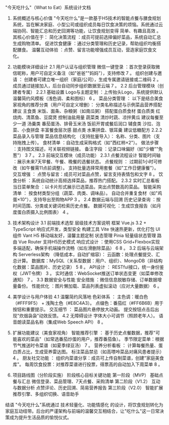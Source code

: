 "今天吃什么"（What to Eat）系统设计文档 
 1. 系统概述与核心价值 
 "今天吃什么"是一款基于H5技术的智能点餐与膳食规划系统，旨在解决家庭、小型公司或组织成员每日饮食决策的烦恼。系统通过云端协同、智能汇总和历史回溯等功能，让饮食规划变得 简单、有趣且高效 。其核心价值在于： 
 简化决策流程 ：成员可提前选择偏好菜品，系统自动汇总生成购物清单。 
 促进饮食健康 ：通过分类管理和历史记录，帮助组织均衡搭配膳食。 
 温馨互动体验 ：点赞、留言功能增强成员互动，营造家庭饮食文化。 
 
 2. 功能模块详细设计 
 2.1 用户认证与组织管理 
 微信一键登录 ：首次登录获取微信昵称，用户可自定义备注（如"爸爸""妈妈"），支持修改 
 7 
 。 
 组织创建与邀请 ： 
 创建者可建立唯一组织（家庭/公司），生成专属邀请链接或二维码 
 2 
 。 
 成员通过链接加入，后台自动同步组织数据至云端 
 7 
 。 
 2.2 后台管理模块（创建者专属） 
 2.2.1 基础设置 
 Logo与主题定制 ：上传抬头Logo，系统提供默认温馨简约风模板（浅色调、柔和图标） 
 6 
 。 
 菜品分类管理 ： 
 以下是结合美食家视角的推荐分类（用户可自定义增删）： 
 分类名称描述与示例菜品营养搭配建议 
 主食类 
 米饭、面条、杂粮粥（如南瓜粥） 
 搭配蛋白质食材 
 蛋白质类 
 红烧肉、清蒸鱼、豆腐煲 
 控制油盐用量 
 蔬菜类 
 清炒时蔬、凉拌黄瓜 
 建议每餐至少一道 
 汤羹类 
 番茄蛋汤、排骨玉米汤 
 饭前开胃或餐后润口 
 辅食类 
 沙拉、泡菜、小食拼盘 
 丰富餐食层次感 
 甜点类 
 水果拼盘、银耳羹 
 建议低糖配方 
 2.2.2 菜品录入与管理 
 菜品信息结构化 （支持批量导入）： 
 名称、分类、图片（支持拖拽上传）。 
 食材清单 ：自动生成采购格式（如"西红柿×2"）。 
 做法步骤 ：支持图文描述，可关联视频链接。 
 备注字段 ：记录口味偏好（如"少糖""免葱"） 
 3 
 7 
 。 
 2.3 前端交互模块（成员功能） 
 2.3.1 点餐流程设计 
 智能时间轴 ：展示未来7天早餐、午餐、晚餐的选餐状态。 
 点餐规则 ： 
 过期前1小时可修改（如午餐需11点前调整）。 
 支持批量选择常用套餐（如"工作日健康餐"）。 
 交互增强 ： 
 点赞与留言：成员可对菜品点赞，留言支持表情包和文字 
 8 
 。 
 饮食分析 ：系统自动统计高频选择菜品，推荐热门搭配。 
 2.3.2 实时汇总看板 
 当日菜单聚合 ：以卡片形式展示已选菜品，突出点赞数高的菜品。 
 智能采购清单 ： 
 按食材类型分组（蔬菜、肉类、调味品）。 
 自动合并重复食材（如"鸡蛋×10"），支持导出至购物APP 
 3 
 。 
 2.4 数据云端与回溯 
 历史记录查询 ：按时间范围、分类或关键词检索历史点餐。 
 数据可视化 ：生成饮食报告（如月度蛋白质摄入比例图表） 
 4 
 。 
 
 3. 技术架构设计 
 3.1 前端技术选型 
 层级技术方案说明 
 框架 
 Vue.js 3.2 + TypeScript 
 响应式开发，类型安全 
 构建工具 
 Vite 
 快速热更新，优化打包 
 UI组件 
 Vant H5 
 移动端友好，温馨主题定制 
 状态管理 
 Pinia 
 轻量级状态管理 
 路由 
 Vue Router 
 支持H5历史模式 
 响应式设计 ：使用CSS Grid+Flexbox实现多端适配，确保手机端操作流畅（如左滑删除菜品） 
 6 
 8 
 。 
 3.2 后端与云端架构 
 Serverless架构 （降低成本，自动扩缩容）： 
 云函数：处理点餐提交、汇总计算。 
 数据库：MySQL（关系型数据：用户、组织）、MongoDB（非结构化数据：菜品图片、历史记录） 
 5 
 8 
 。 
 API设计 ： 
 RESTful接口，统一身份鉴权（JWT令牌） 
 3 
 。 
 实时通信：WebSocket推送订单状态变更（如菜单修改通知） 
 7 
 。 
 3.3 数据安全与性能 
 安全措施 ：微信信息脱敏存储、订单数据增量备份。 
 性能优化 ：图片懒加载、菜品列表虚拟滚动（应对大量数据） 
 6 
 。 
 
 4. 美学设计与用户体验 
 4.1 温馨简约风落地 
 色彩体系 ： 
 主色调：暖白色（#FFF9F5） + 浅陶土色（#E8C4A3）。 
 点缀色：番茄红（#FF6B6B）用于按钮和重要提示。 
 交互细节 ： 
 菜品图片悬停放大动画。 
 提交按钮点击后出现"炊烟袅袅"动效反馈。 
 4.2 无障碍设计 
 字体大小可调节（照顾老年人）。 
 语音朗读菜品名称（集成Web Speech API） 
 8 
 。 
 
 5. 扩展功能建议（美食家视角） 
 智能推荐引擎 ： 
 基于历史点餐数据，推荐"可能喜欢的菜品"（如常选番茄炒蛋的用户，推荐番茄鱼）。 
 季节限定菜单：根据节气推送时令菜谱（如夏季绿豆汤） 
 7 
 。 
 营养分析看板 ： 
 计算每餐热量、蛋白质占比，生成营养雷达图。 
 标注菜品禁忌（如高嘌呤菜品对痛风患者提示） 
 4 
 。 
 厨友社交功能 ： 
 组织内菜谱分享：成员可上传自制菜谱，创建"家庭美食库"。 
 每周饮食投票：对推荐菜谱进行投票，得票高的自动加入下周菜单 
 8 
 。 
 
 6. 项目路线图（分阶段实施） 
 阶段核心目标关键功能 
 第一阶段（MVP） 
 基础点餐与汇总 
 微信登录、菜品管理、7天点餐、采购清单 
 第二阶段（V1.2） 
 互动与数据分析 
 点赞评论、历史回溯、简易营养报告 
 第三阶段（V2.0） 
 智能扩展 
 推荐引擎、多组织切换、语音助手 
 
 结语 
 "今天吃什么"系统通过 技术轻量化、功能情感化 的设计，将饮食规划转化为家庭互动纽带。后台的严谨架构与前端的温馨交互相结合，让"吃什么"这一日常决策成为提升生活品质的愉悦仪式。